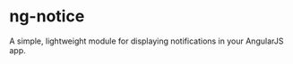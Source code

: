 ng-notice
=========

A simple, lightweight module for displaying notifications in your AngularJS app.

